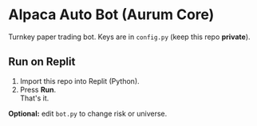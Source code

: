 # Alpaca Auto Bot (Aurum Core)

Turnkey paper trading bot. Keys are in `config.py` (keep this repo **private**).

## Run on Replit
1) Import this repo into Replit (Python).  
2) Press **Run**.  
That's it.

**Optional:** edit `bot.py` to change risk or universe.
